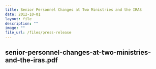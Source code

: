```yaml
---
title: Senior Personnel Changes at Two Ministries and the IRAS
date: 2012-10-01
layout: file
description: ""
image: ""
file_url: /files/press-release
---
```


senior-personnel-changes-at-two-ministries-and-the-iras.pdf
---
